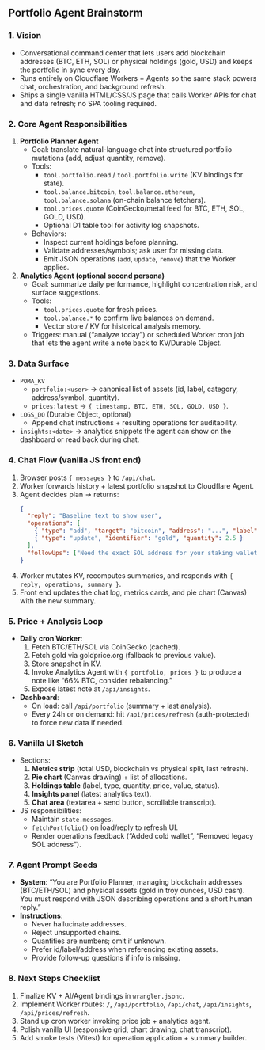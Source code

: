## Portfolio Agent Brainstorm

### 1. Vision
- Conversational command center that lets users add blockchain addresses (BTC, ETH, SOL) or physical holdings (gold, USD) and keeps the portfolio in sync every day.
- Runs entirely on Cloudflare Workers + Agents so the same stack powers chat, orchestration, and background refresh.
- Ships a single vanilla HTML/CSS/JS page that calls Worker APIs for chat and data refresh; no SPA tooling required.

### 2. Core Agent Responsibilities
1. **Portfolio Planner Agent**
   - Goal: translate natural-language chat into structured portfolio mutations (add, adjust quantity, remove).
   - Tools:
     - `tool.portfolio.read` / `tool.portfolio.write` (KV bindings for state).
     - `tool.balance.bitcoin`, `tool.balance.ethereum`, `tool.balance.solana` (on-chain balance fetchers).
     - `tool.prices.quote` (CoinGecko/metal feed for BTC, ETH, SOL, GOLD, USD).
     - Optional D1 table tool for activity log snapshots.
   - Behaviors:
     - Inspect current holdings before planning.
     - Validate addresses/symbols; ask user for missing data.
     - Emit JSON operations (`add`, `update`, `remove`) that the Worker applies.
2. **Analytics Agent (optional second persona)**
   - Goal: summarize daily performance, highlight concentration risk, and surface suggestions.
   - Tools:
     - `tool.prices.quote` for fresh prices.
     - `tool.balance.*` to confirm live balances on demand.
     - Vector store / KV for historical analysis memory.
   - Triggers: manual (“analyze today”) or scheduled Worker cron job that lets the agent write a note back to KV/Durable Object.

### 3. Data Surface
- `POMA_KV`
  - `portfolio:<user>` → canonical list of assets (id, label, category, address/symbol, quantity).
  - `prices:latest` → `{ timestamp, BTC, ETH, SOL, GOLD, USD }`.
- `LOGS_DO` (Durable Object, optional)
  - Append chat instructions + resulting operations for auditability.
- `insights:<date>` → analytics snippets the agent can show on the dashboard or read back during chat.

### 4. Chat Flow (vanilla JS front end)
1. Browser posts `{ messages }` to `/api/chat`.
2. Worker forwards history + latest portfolio snapshot to Cloudflare Agent.
3. Agent decides plan → returns:
   ```json
   {
     "reply": "Baseline text to show user",
     "operations": [
       { "type": "add", "target": "bitcoin", "address": "...", "label": "Cold storage" },
       { "type": "update", "identifier": "gold", "quantity": 2.5 }
     ],
     "followUps": ["Need the exact SOL address for your staking wallet."]
   }
   ```
4. Worker mutates KV, recomputes summaries, and responds with `{ reply, operations, summary }`.
5. Front end updates the chat log, metrics cards, and pie chart (Canvas) with the new summary.

### 5. Price + Analysis Loop
- **Daily cron Worker**:
  1. Fetch BTC/ETH/SOL via CoinGecko (cached).
  2. Fetch gold via goldprice.org (fallback to previous value).
  3. Store snapshot in KV.
  4. Invoke Analytics Agent with `{ portfolio, prices }` to produce a note like “66% BTC, consider rebalancing.”
  5. Expose latest note at `/api/insights`.
- **Dashboard**:
  - On load: call `/api/portfolio` (summary + last analysis).
  - Every 24h or on demand: hit `/api/prices/refresh` (auth-protected) to force new data if needed.

### 6. Vanilla UI Sketch
- Sections:
  1. **Metrics strip** (total USD, blockchain vs physical split, last refresh).
  2. **Pie chart** (Canvas drawing) + list of allocations.
  3. **Holdings table** (label, type, quantity, price, value, status).
  4. **Insights panel** (latest analytics text).
  5. **Chat area** (textarea + send button, scrollable transcript).
- JS responsibilities:
  - Maintain `state.messages`.
  - `fetchPortfolio()` on load/reply to refresh UI.
  - Render operations feedback (“Added cold wallet”, “Removed legacy SOL address”).

### 7. Agent Prompt Seeds
- **System**: “You are Portfolio Planner, managing blockchain addresses (BTC/ETH/SOL) and physical assets (gold in troy ounces, USD cash). You must respond with JSON describing operations and a short human reply.”
- **Instructions**:
  - Never hallucinate addresses.
  - Reject unsupported chains.
  - Quantities are numbers; omit if unknown.
  - Prefer id/label/address when referencing existing assets.
  - Provide follow-up questions if info is missing.

### 8. Next Steps Checklist
1. Finalize KV + AI/Agent bindings in `wrangler.jsonc`.
2. Implement Worker routes: `/`, `/api/portfolio`, `/api/chat`, `/api/insights`, `/api/prices/refresh`.
3. Stand up cron worker invoking price job + analytics agent.
4. Polish vanilla UI (responsive grid, chart drawing, chat transcript).
5. Add smoke tests (Vitest) for operation application + summary builder.
